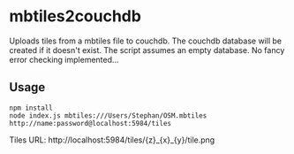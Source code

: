 # mbtiles2couchdb

Uploads tiles from a mbtiles file to couchdb. The couchdb database will be created if it doesn't exist. The script assumes an empty database. No fancy error checking implemented...

## Usage

```
npm install
node index.js mbtiles:///Users/Stephan/OSM.mbtiles http://name:password@localhost:5984/tiles
```

Tiles URL: http://localhost:5984/tiles/{z}\_{x}\_{y}/tile.png
